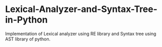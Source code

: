# Lexical-Analyzer-and-Syntax-Tree-in-Python
Implementation of Lexical analyzer using RE library and Syntax tree using AST library of python.
